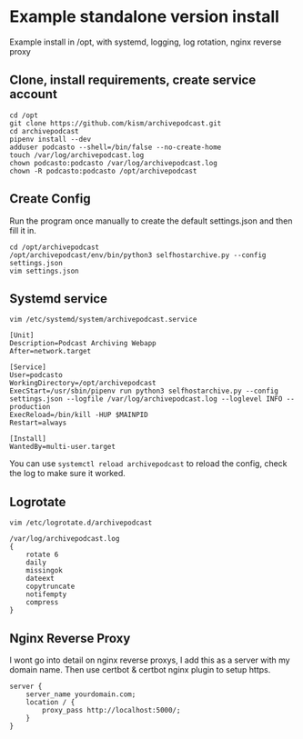 
# Example standalone version install
Example install in /opt, with systemd, logging, log rotation, nginx reverse proxy

## Clone, install requirements, create service account

```
cd /opt
git clone https://github.com/kism/archivepodcast.git
cd archivepodcast
pipenv install --dev
adduser podcasto --shell=/bin/false --no-create-home
touch /var/log/archivepodcast.log
chown podcasto:podcasto /var/log/archivepodcast.log
chown -R podcasto:podcasto /opt/archivepodcast
```
## Create Config

Run the program once manually to create the default settings.json and then fill it in.
```
cd /opt/archivepodcast
/opt/archivepodcast/env/bin/python3 selfhostarchive.py --config settings.json
vim settings.json
```
## Systemd service

`vim /etc/systemd/system/archivepodcast.service`
```
[Unit]
Description=Podcast Archiving Webapp
After=network.target

[Service]
User=podcasto
WorkingDirectory=/opt/archivepodcast
ExecStart=/usr/sbin/pipenv run python3 selfhostarchive.py --config settings.json --logfile /var/log/archivepodcast.log --loglevel INFO --production
ExecReload=/bin/kill -HUP $MAINPID
Restart=always

[Install]
WantedBy=multi-user.target
```

You can use `systemctl reload archivepodcast` to reload the config, check the log to make sure it worked.

## Logrotate

`vim /etc/logrotate.d/archivepodcast`
```
/var/log/archivepodcast.log
{
    rotate 6
    daily
    missingok
    dateext
    copytruncate
    notifempty
    compress
}
```

## Nginx Reverse Proxy

I wont go into detail on nginx reverse proxys, I add this as a server with my domain name. Then use certbot & certbot nginx plugin to setup https.

```
server {
    server_name yourdomain.com;
    location / {
        proxy_pass http://localhost:5000/;
    }
}
```
